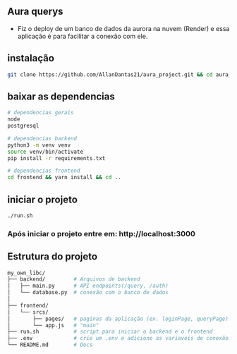 ## Aura querys
 - Fiz o deploy de um banco de dados da aurora na nuvem (Render)
   e essa aplicação é para facilitar a conexão com ele.

## instalação
```bash
git clone https://github.com/AllanDantas21/aura_project.git && cd aura_project && chmod 777 ./run.sh
```
## baixar as dependencias
```sh
# dependencias gerais
node
postgresql

# dependencias backend
python3 -m venv venv
source venv/bin/activate
pip install -r requirements.txt

# dependencias frontend
cd frontend && yarn install && cd ..
```
## iniciar o projeto
```bash
./run.sh
```

### Após iniciar o projeto entre em: http://localhost:3000

## Estrutura do projeto

```bash
my_own_libc/
├── backend/         # Arquivos de backend 
│   ├── main.py      # API endpoints(/query, /auth)
│   └── database.py  # conexão com o banco de dados
│
├── frontend/             
│   └── srcs/
│       ├── pages/   # paginas da aplicação (ex. loginPage, queryPage)
│       └── app.js   # "main"
├── run.sh           # script para iniciar o backend e o frontend
├── .env             # crie um .env e adicione as variaveis de conexão com o BD
└── README.md        # Docs  

```